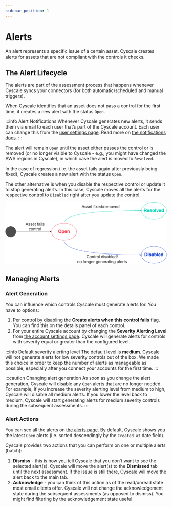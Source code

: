 ```yaml
---
sidebar_position: 1
---
```


# Alerts

An alert represents a specific issue of a certain asset. Cyscale creates alerts for assets that are not compliant with the controls it checks.

## The Alert Lifecycle

The alerts are part of the assessment process that happens whenever Cyscale syncs your connectors (for both automatic/scheduled and manual triggers).

When Cyscale identifies that an asset does not pass a control for the first time, it creates a new alert with the status `Open`.

:::info Alert Notifications
Whenever Cyscale generates new alerts, it sends them via email to each user that’s part of the Cyscale account. Each user can change this from the [user settings page](https://app.cyscale.com/user-settings). Read more on [the notifications docs](../account/notifications.md).
:::

The alert will remain `Open` until the asset either passes the control or is removed (or no longer visible to Cyscale - e.g., you might have changed the AWS regions in Cyscale), in which case the alert is moved to `Resolved`.

In the case of regression (i.e. the asset fails again after previously being fixed), Cyscale creates a new alert with the status `Open`.

The other alternative is when you disable the respective control or update it to stop generating alerts. In this case, Cyscale moves all the alerts for the respective control to `Disabled` right after you update the control.

![Alert lifecycle](/img/alert-lifecycle.png)

## Managing Alerts

### Alert Generation

You can influence which controls Cyscale must generate alerts for. You have to options:

1. Per control by disabling the **Create alerts when this control fails** flag. You can find this on the details panel of each control.
2. For your entire Cyscale account by changing the **Severity Alerting Level** from [the account settings page](https://app.cyscale.com/account-settings). Cyscale will generate alerts for controls with severity equal or greater than the configured level.

:::info Default severity alerting level
The default level is **medium**. Cyscale will not generate alerts for low severity controls out of the box. We made this choice in order to keep the number of alerts as manageable as possible, especially after you connect your accounts for the first time.
:::

:::caution Changing alert generation
As soon as you change the alert generation, Cyscale will disable any `Open` alerts that are no longer needed. For example, if you increase the severity alerting level from medium to high, Cyscale will disable all medium alerts. If you lower the level back to medium, Cyscale will start generating alerts for medium severity controls during the subsequent assessments.
:::

### Alert Actions

You can see all the alerts on [the alerts page](https://app.cyscale.com/alerts). By default, Cyscale shows you the latest `Open` alerts (i.e. sorted descendingly by the `Created at` date field).

Cyscale provides two actions that you can perform on one or multiple alerts (batch):

1. **Dismiss** - this is how you tell Cyscale that you don’t want to see the selected alert(s). Cyscale will move the alert(s) to the **Dismissed** tab until the next assessment. If the issue is still there, Cyscale will move the alert back to the main tab.
2. **Acknowledge** - you can think of this action as of the read/unread state most email clients offer. Cyscale will not change the acknowledgement state during the subsequent assessments (as opposed to dismiss). You might find filtering by the acknowledgement state useful.
